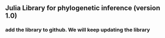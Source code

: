 ## Julia Library for phylogenetic inference (version 1.0)
### add the library to github. We will keep updating the library
